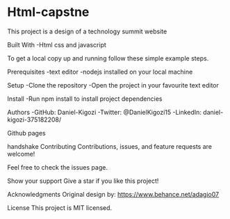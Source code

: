 # Html-capstne
This project is a design of a technology summit website

Built With
-Html css and javascript


To get a local copy up and running follow these simple example steps.

Prerequisites
-text editor -nodejs installed on your local machine 

Setup
-Clone the repository -Open the project in your favourite text editor

Install
-Run npm install to install project dependencies

Authors
-GitHub: Daniel-Kigozi -Twitter: @DanielKigozi15 -LinkedIn: daniel-kigozi-375182208/

Github pages


handshake Contributing Contributions, issues, and feature requests are welcome!

Feel free to check the issues page.

Show your support
Give a star if you like this project!

Acknowledgments
Original design by: https://www.behance.net/adagio07

License
This project is MIT licensed.
